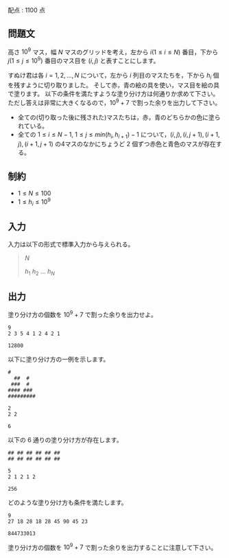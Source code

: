 配点 : $1100$ 点

## 問題文

高さ $10^9$ マス，幅 $N$ マスのグリッドを考え，左から $i(1 \leq i \leq N)$ 番目，下から $j(1 \leq j \leq 10^9)$ 番目のマス目を $(i, j)$ と表すことにします。

すぬけ君は各 $i = 1, 2, ..., N$ について，左から $i$ 列目のマスたちを，下から $h_i$ 個を残すように切り取りました。
そして赤，青の絵の具を使い，マス目を絵の具で塗ります。
以下の条件を満たすような塗り分け方は何通りか求めて下さい。ただし答えは非常に大きくなるので，$10^9+7$ で割った余りを出力して下さい。

- 全ての(切り取った後に残された)マスたちは，赤，青のどちらかの色に塗られている。
- 全ての $1 \leq i \leq N-1$, $1 \leq j \leq min(h_i, h_{i+1})-1$ について，$(i, j), (i, j+1), (i+1, j), (i+1, j+1)$ の4マスのなかにちょうど $2$ 個ずつ赤色と青色のマスが存在する。

## 制約

- $1 \leq N \leq 100$
- $1 \leq h_i \leq 10^9$

## 入力

入力は以下の形式で標準入力から与えられる。

> $N$
> 
> $h_1$ $h_2$ $...$ $h_N$

## 出力

塗り分け方の個数を $10^9+7$ で割った余りを出力せよ。

```input1
9
2 3 5 4 1 2 4 2 1
```

```output1
12800
```

以下に塗り分け方の一例を示します。

```output1
#
  ##  #
 ###  #
#### ###
#########
```

```input2
2
2 2
```

```output2
6
```

以下の $6$ 通りの塗り分け方が存在します。

```output2
## ## ## ## ## ##
## ## ## ## ## ##
```

```input3
5
2 1 2 1 2
```

```output3
256
```

どのような塗り分け方も条件を満たします。

```input4
9
27 18 28 18 28 45 90 45 23
```

```output4
844733013
```

塗り分け方の個数を $10^9 + 7$ で割った余りを出力することに注意して下さい。